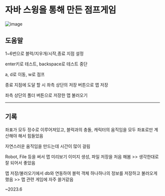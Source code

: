 # 자바 스윙을 통해 만든 점프게임

![image](https://github.com/BrainlessMan901/001/assets/159418229/cf282aa1-f7e5-4cb7-82ed-e17bd90f44a4)


## 도움말

1~6번으로 블럭/지우개/시작,종료 지점 설정
  
enter키로 테스트, backspace로 테스트 중단
  
a, d로 이동, w로 점프
  
종료 지점에 도달 할 시 좌측 상단의 저장 버튼으로 맵 저장
  
좌측 상단의 폴더 버튼으로 저장한 맵 불러오기

---

## 기록

좌표가 모두 정수로 이루어져있고, 블럭과의 충돌, 캐릭터의 움직임을 모두 좌표로만 계산해야 해서 힘들었음

자연스러운 움직임을 만드는데 시간이 많이 걸림

Robot, File 등을 써서 맵 미리보기 이미지 생성, 파일 저장을 처음 해봄 >> 생각한대로 잘 되어서 좋았음

맵 저장/불러오기에서 db와 연동하여 블럭 객체 하나하나의 정보를 저장하고 불러오게 했음 >> 맵 관련 게임에 자주 쓸거같음

  ~2023.6

